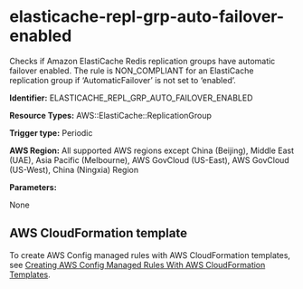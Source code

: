 # elasticache\-repl\-grp\-auto\-failover\-enabled<a name="elasticache-repl-grp-auto-failover-enabled"></a>

Checks if Amazon ElastiCache Redis replication groups have automatic failover enabled\. The rule is NON\_COMPLIANT for an ElastiCache replication group if ‘AutomaticFailover’ is not set to ‘enabled’\. 

**Identifier:** ELASTICACHE\_REPL\_GRP\_AUTO\_FAILOVER\_ENABLED

**Resource Types:** AWS::ElastiCache::ReplicationGroup

**Trigger type:** Periodic

**AWS Region:** All supported AWS regions except China \(Beijing\), Middle East \(UAE\), Asia Pacific \(Melbourne\), AWS GovCloud \(US\-East\), AWS GovCloud \(US\-West\), China \(Ningxia\) Region

**Parameters:**

None  

## AWS CloudFormation template<a name="w2aac12c33c15b9d297c17"></a>

To create AWS Config managed rules with AWS CloudFormation templates, see [Creating AWS Config Managed Rules With AWS CloudFormation Templates](aws-config-managed-rules-cloudformation-templates.md)\.